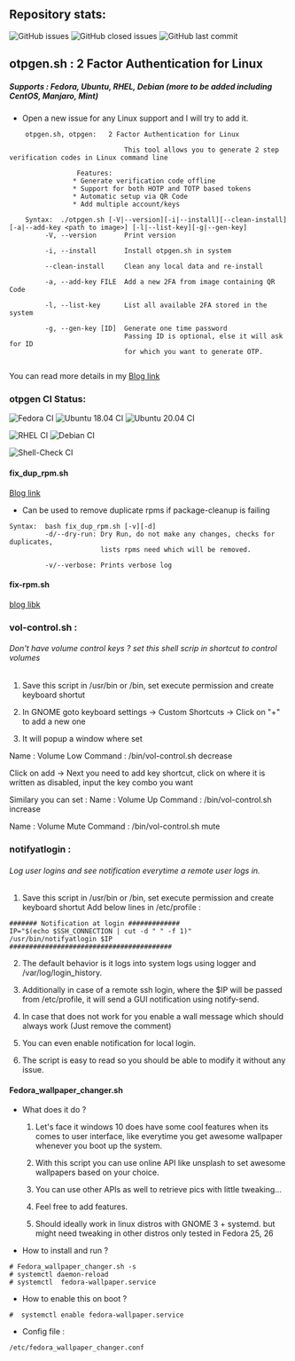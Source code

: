 ## Repository stats:
![GitHub issues](https://img.shields.io/github/issues/shatadru/simpletools)
![GitHub closed issues](https://img.shields.io/github/issues-closed-raw/shatadru/simpletools)
![GitHub last commit](https://img.shields.io/github/last-commit/shatadru/simpletools)

## otpgen.sh : 2 Factor Authentication for Linux

##### Supports : Fedora, Ubuntu, RHEL, Debian (more to be added including CentOS, Manjaro, Mint)

- Open a new issue for any Linux support and I will try to add it.

~~~
	otpgen.sh, otpgen:   2 Factor Authentication for Linux
              
                             This tool allows you to generate 2 step verification codes in Linux command line

			     Features:
				* Generate verification code offline
				* Support for both HOTP and TOTP based tokens
				* Automatic setup via QR Code
				* Add multiple account/keys

	Syntax:  ./otpgen.sh [-V|--version][-i|--install][--clean-install][-a|--add-key <path to image>] [-l|--list-key][-g|--gen-key]
         -V, --version       Print version
         
         -i, --install       Install otpgen.sh in system
                  
         --clean-install     Clean any local data and re-install
         
         -a, --add-key FILE  Add a new 2FA from image containing QR Code
         
         -l, --list-key      List all available 2FA stored in the system
         
         -g, --gen-key [ID]  Generate one time password
                             Passing ID is optional, else it will ask for ID
                             for which you want to generate OTP.       
    
 ~~~
 
You can read more details in my [Blog link](https://shatadru.in/wordpress/how-to-configure-two-step-authenticator-in-linux-shellgoogle-authenticator-freeotp-alternative/)

### otpgen CI Status:
![Fedora CI](https://github.com/shatadru/simpletools/workflows/Fedora%20CI/badge.svg)
![Ubuntu 18.04 CI](https://github.com/shatadru/simpletools/workflows/Ubuntu%2018.04%20CI/badge.svg)
![Ubuntu 20.04 CI](https://github.com/shatadru/simpletools/workflows/Ubuntu%2020.04%20CI/badge.svg)

![RHEL CI](https://github.com/shatadru/simpletools/workflows/RHEL%20CI/badge.svg)
![Debian CI](https://github.com/shatadru/simpletools/workflows/Debian%20CI/badge.svg)

![Shell-Check CI](https://github.com/shatadru/simpletools/workflows/Shell-Check%20CI/badge.svg)


#### fix_dup_rpm.sh

[Blog link](https://shatadru.in/wordpress/how-to-fix-duplicate-rpm-issue-in-rhel-fedora/)

- Can be used to remove duplicate rpms if package-cleanup is failing
~~~
Syntax:  bash fix_dup_rpm.sh [-v][-d]
         -d/--dry-run: Dry Run, do not make any changes, checks for duplicates, 
                       lists rpms need which will be removed. 
                       
         -v/--verbose: Prints verbose log
~~~

#### fix-rpm.sh	

[blog libk](https://shatadru.in/wordpress/how-to-verify-rpm-integrity-and-fix-any-rpm-issues-such-as-missing-files-unsatisfied-dependencies-modified-binaries-etc)

### vol-control.sh : 
###### Don't have volume control keys ? set this shell scrip in shortcut to control volumes


1. Save this script in /usr/bin or /bin, set execute permission and create keyboard shortut 

2. In GNOME goto keyboard settings -> Custom Shortcuts -> Click on "+" to add a new one 

3. It will popup a window where set 

  Name : Volume Low
  Command : /bin/vol-control.sh decrease

  Click on add -> Next you need to add key shortcut, click on where it is written as disabled, input the key combo you want

  Similary you can set :
  Name : Volume Up
  Command : /bin/vol-control.sh increase

  Name : Volume Mute
  Command : /bin/vol-control.sh mute


### notifyatlogin  : 
###### Log user logins and see notification everytime a remote user logs in. 

1. Save this script in /usr/bin or /bin, set execute permission and create keyboard shortut 
Add below lines in /etc/profile :
~~~
####### Notification at login #############
IP="$(echo $SSH_CONNECTION | cut -d " " -f 1)"
/usr/bin/notifyatlogin $IP
#########################################
~~~
2. The default behavior is it logs into system logs using logger and /var/log/login_history.

3. Additionally in case of a remote ssh login, where the $IP will be passed from /etc/profile, it will send a GUI notification using notify-send.

4. In case that does not work for you enable a wall message which should always work (Just remove the comment)

5. You can even enable notification for local login.

6. The script is easy to read so you should be able to modify it without any issue.

#### Fedora_wallpaper_changer.sh

- What does it do ?

   1. Let's face it windows 10 does have some cool features when its comes to user interface, like everytime you get awesome wallpaper whenever you boot up the system.

   2. With this script you can use online API like unsplash to set awesome wallpapers based on your choice.

   3. You can use other APIs as well to retrieve pics with little tweaking...

   4. Feel free to add features.

   5. Should ideally work in linux distros with GNOME 3 + systemd. but might need tweaking in other distros only tested in Fedora 25, 26


- How to install and run ?
~~~
# Fedora_wallpaper_changer.sh -s
# systemctl daemon-reload
# systemctl  fedora-wallpaper.service
~~~
- How to enable this on boot ?
~~~
#  systemctl enable fedora-wallpaper.service
~~~
- Config file :
~~~
/etc/fedora_wallpaper_changer.conf
~~~


